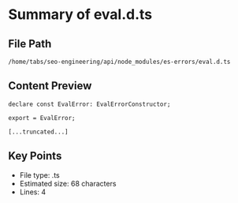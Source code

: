 # Summary of eval.d.ts
  
## File Path
`/home/tabs/seo-engineering/api/node_modules/es-errors/eval.d.ts`

## Content Preview
```
declare const EvalError: EvalErrorConstructor;

export = EvalError;

[...truncated...]
```

## Key Points
- File type: .ts
- Estimated size: 68 characters
- Lines: 4
